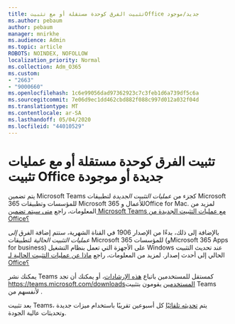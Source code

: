 ```yaml
---
title: تثبيت الفرق كوحدة مستقلة أو مع تثبيتOffice جديد/موجود
ms.author: pebaum
author: pebaum
manager: mnirkhe
ms.audience: Admin
ms.topic: article
ROBOTS: NOINDEX, NOFOLLOW
localization_priority: Normal
ms.collection: Adm_O365
ms.custom:
- "2663"
- "9000660"
ms.openlocfilehash: 1c6e99056dad97362923c7c3feb1d6a739df5c6a
ms.sourcegitcommit: 7e06d9ec1dd462cbd882f088c997d012a032f04d
ms.translationtype: MT
ms.contentlocale: ar-SA
ms.lasthandoff: 05/04/2020
ms.locfileid: "44010529"
---
```

# <a name="installing-teams-as-standalone-or-with-new-or-existing-office-installations"></a>تثبيت الفرق كوحدة مستقلة أو مع عمليات تثبيت Office جديدة أو موجودة

يتم تضمين Microsoft Teams كجزء من *عمليات التثبيت الجديدة* لتطبيقات Microsoft 365 للمؤسسات وتطبيقات Microsoft 365 للأعمال وOffice for Mac. لمزيد من المعلومات، راجع [متى سيتم تضمين Microsoft Teams مع عمليات التثبيت الجديدة من Office؟](https://docs.microsoft.com/deployoffice/teams-install#when-will-microsoft-teams-start-being-included-with-new-installations-of-microsoft-365-apps)

بالإضافة إلى ذلك، بدءًا من الإصدار 1906 في القناة الشهرية، ستتم إضافة الفرق *إلى عمليات التثبيت الحالية* لتطبيقات Microsoft 365 للمؤسسات (وMicrosoft 365 Apps for business) على الأجهزة التي تعمل بنظام التشغيل Windows عند تحديث التثبيت الحالي إلى أحدث إصدار. لمزيد من المعلومات، راجع [ماذا عن عمليات التثبيت الحالية لـ Office؟](https://docs.microsoft.com/deployoffice/teams-install#what-about-existing-installations-of-microsoft-365-apps)

يمكنك نشر Teams كمستقل للمستخدمين باتباع [هذه الإرشادات](https://docs.microsoft.com/MicrosoftTeams/msi-deployment)، أو يمكنك أن تجد https://teams.microsoft.com/downloadsالمستخدمين يقومون بتثبيت Teams لأنفسهم من .

بعد تثبيت Teams، يتم [تحديثه تلقائيًا](https://docs.microsoft.com/deployoffice/teams-install#feature-and-quality-updates-for-microsoft-teams) كل أسبوعين تقريبًا باستخدام ميزات جديدة وتحديثات عالية الجودة. 

